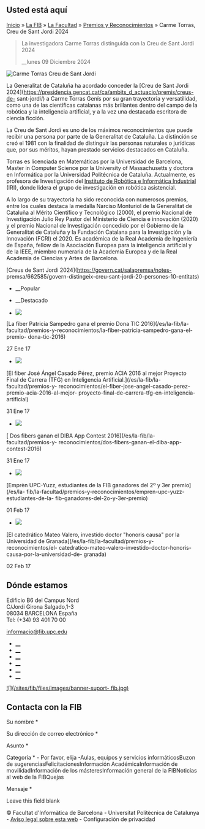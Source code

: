 ## Usted está aquí

[Inicio](/es) » [La FIB](/es/la-fib) » [La Facultad](/es/la-fib/la-facultad) »
[Premios y Reconocimientos](/es/la-fib/la-facultad/premios-y-reconocimientos)
» Carme Torras, Creu de Sant Jordi 2024

> La investigadora Carme Torras distinguida con la Creu de Sant Jordi 2024
>
> __lunes 09 Diciembre 2024

![Carme Torras Creu de Sant
Jordi](https://www.fib.upc.edu/sites/fib/files/styles/large/public/carme_torras_genis_news.jpg?itok=YXmP9PlF)

La Generalitat de Cataluña ha acordado conceder la [Creu de Sant Jordi
2024](https://presidencia.gencat.cat/ca/ambits_d_actuacio/premis/creus-de-
sant-jordi/) a Carme Torras Genís por su gran trayectoria y versatilidad, como
una de las científicas catalanas más brillantes dentro del campo de la
robótica y la inteligencia artificial, y a la vez una destacada escritora de
ciencia ficción.

La Creu de Sant Jordi es uno de los máximos reconocimientos que puede recibir
una persona por parte de la Generalitat de Cataluña. La distinción se creó el
1981 con la finalidad de distinguir las personas naturales o jurídicas que,
por sus méritos, hayan prestado servicios destacados en Cataluña.

Torras es licenciada en Matemáticas por la Universidad de Barcelona, Master in
Computer Science por la University of Massachusetts y doctora en Informática
por la Universidad Politécnica de Cataluña. Actualmente, es profesora de
Investigación del [Instituto de Robótica e Informática
Industrial](https://www.iri.upc.edu/) (IRI), donde lidera el grupo de
investigación en robótica asistencial.

A lo largo de su trayectoria ha sido reconocida con numerosos premios, entre
los cuales destaca la medalla Narciso Monturiol de la Generalitat de Cataluña
al Mérito Científico y Tecnológico (2000), el premio Nacional de Investigación
Julio Rey Pastor del Ministerio de Ciencia e innovación (2020) y el premio
Nacional de Investigación concedido por el Gobierno de la Generalitat de
Cataluña y la Fundación Catalana para la Investigación y la Innovación (FCRI)
el 2020. Es académica de la Real Academia de Ingeniería de España, fellow de
la Asociación Europea para la inteligencia artificial y de la IEEE, miembro
numeraria de la Academia Europea y de la Real Academia de Ciencias y Artes de
Barcelona.

[Creus de Sant Jordi 2024](https://govern.cat/salapremsa/notes-
premsa/662585/govern-distingeix-creu-sant-jordi-20-persones-10-entitats)

  * __Popular
  * __Destacado

  * [![](https://www.fib.upc.edu/sites/fib/files/styles/media_thumbnail/public/DonaTIC_1_1.jpg?itok=SvAt1kWI)](/es/la-fib/la-facultad/premios-y-reconocimientos/la-fiber-patricia-sampedro-gana-el-premio-dona-tic-2016)

[La fiber Patricia Sampedro gana el premio Dona TIC 2016](/es/la-fib/la-
facultad/premios-y-reconocimientos/la-fiber-patricia-sampedro-gana-el-premio-
dona-tic-2016)

27 Ene 17

  * [![](https://www.fib.upc.edu/sites/fib/files/styles/media_thumbnail/public/wp_20161019_20_25_07_pro-v3-800x559.jpg?itok=GZbSulrQ)](/es/la-fib/la-facultad/premios-y-reconocimientos/el-fiber-jose-angel-casado-perez-premio-acia-2016-al-mejor-proyecto-final-de-carrera-tfg-en-inteligencia-artificial)

[El fiber José Ángel Casado Pérez, premio ACIA 2016 al mejor Proyecto Final de
Carrera (TFG) en Inteligencia Artificial.](/es/la-fib/la-facultad/premios-y-
reconocimientos/el-fiber-jose-angel-casado-perez-premio-acia-2016-al-mejor-
proyecto-final-de-carrera-tfg-en-inteligencia-artificial)

31 Ene 17

  * [![](https://www.fib.upc.edu/sites/fib/files/styles/media_thumbnail/public/dibacontest2016_guanyadors_0.png?itok=v5llKtze)](/es/la-fib/la-facultad/premios-y-reconocimientos/dos-fibers-ganan-el-diba-app-contest-2016)

[ Dos fibers ganan el DIBA App Contest 2016](/es/la-fib/la-facultad/premios-y-
reconocimientos/dos-fibers-ganan-el-diba-app-contest-2016)

31 Ene 17

  * [![](https://www.fib.upc.edu/sites/fib/files/styles/media_thumbnail/public/images/fib/empren2016_2npremi.jpg?itok=-pW-iubw)](/es/la-fib/la-facultad/premios-y-reconocimientos/empren-upc-yuzz-estudiantes-de-la-fib-ganadores-del-2o-y-3er-premio)

[Emprèn UPC-Yuzz, estudiantes de la FIB ganadores del 2º y 3er premio](/es/la-
fib/la-facultad/premios-y-reconocimientos/empren-upc-yuzz-estudiantes-de-la-
fib-ganadores-del-2o-y-3er-premio)

01 Feb 17

  * [![](https://www.fib.upc.edu/sites/fib/files/styles/media_thumbnail/public/mateovalero-premis-fib.jpg?itok=zX765LYW)](/es/la-fib/la-facultad/premios-y-reconocimientos/el-catedratico-mateo-valero-investido-doctor-honoris-causa-por-la-universidad-de-granada)

[El catedrático Mateo Valero, investido doctor "honoris causa" por la
Universidad de Granada](/es/la-fib/la-facultad/premios-y-reconocimientos/el-
catedratico-mateo-valero-investido-doctor-honoris-causa-por-la-universidad-de-
granada)

02 Feb 17

## Dónde estamos

Edificio B6 del Campus Nord  
C/Jordi Girona Salgado,1-3  
08034 BARCELONA España  
Tel: (+34) 93 401 70 00

[informacio@fib.upc.edu](mailto:informacio@fib.upc.edu)

  * [__](/es/noticies/rss.rss)
  * [__](https://www.facebook.com/fib.upc)
  * [__](https://twitter.com/fib_upc)
  * [__](https://www.flickr.com/photos/fib-upc/albums)
  * [__](https://www.youtube.com/user/mediafib)
  * [__](https://www.instagram.com/fib.upc/)

[![](/sites/fib/files/images/banner-suport-
fib.jpg)](http://suport.fib.upc.edu)

## Contacta con la FIB

Su nombre *

Su dirección de correo electrónico *

Asunto *

Categoría * \- Por favor, elija -Aulas, equipos y servicios informáticosBuzon
de sugerenciasFelicitacionesInformación AcadémicaInformación de
movilidadInformación de los másteresInformación general de la FIBNoticias al
web de la FIBQuejas

Mensaje *

Leave this field blank

© Facultat d'Informàtica de Barcelona - Universitat Politècnica de Catalunya -
[Avíso legal sobre esta web](/es/aviso-legal-sobre-esta-web) \- Configuración
de privacidad

